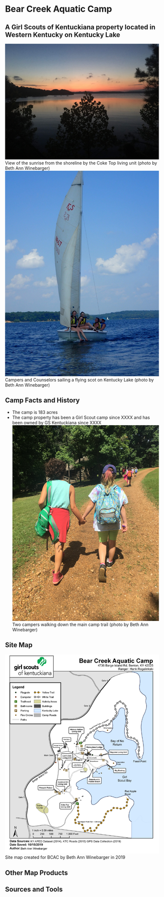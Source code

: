 # Bear Creek Aquatic Camp
## A Girl Scouts of Kentuckiana property located in Western Kentucky on Kentucky Lake

![Image of the lake](photos\IMG_3575.jpg)
View of the sunrise from the shoreline by the Coke Top living unit (photo by Beth Ann Winebarger)
![Sailboat on the lake](photos\P6110451.jpg)
Campers and Counselors sailing a flying scot on Kentucky Lake (photo by Beth Ann Winebarger)

## Camp Facts and History
* The camp is 183 acres
* The camp property has been a Girl Scout camp since XXXX and has been owned by GS Kentuckiana since XXXX
![Two girls walking down a camp trail](photos\IMG_3287.jpg)
Two campers walking down the main camp trail (photo by Beth Ann Winebarger)

## Site Map
![image of a site map for BCAC](sitemap\BCAC_Draft_2.jpg)
Site map created for BCAC by Beth Ann Winebarger in 2019

## Other Map Products


## Sources and Tools

